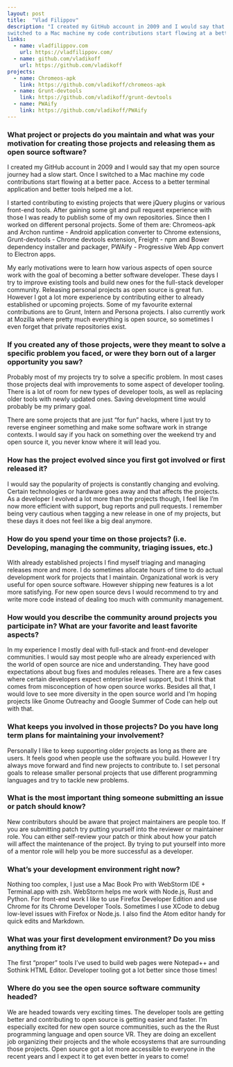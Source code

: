 ```yaml
---
layout: post
title:  "Vlad Filippov"
description: "I created my GitHub account in 2009 and I would say that my open source journey had a slow start. Once I
switched to a Mac machine my code contributions start flowing at a better pace."
links:
  - name: vladfilippov.com
    url: https://vladfilippov.com/
  - name: github.com/vladikoff
    url: https://github.com/vladikoff
projects:
  - name: Chromeos-apk
    link: https://github.com/vladikoff/chromeos-apk
  - name: Grunt-devtools
    link: https://github.com/vladikoff/grunt-devtools
  - name: PWAify
    link: https://github.com/vladikoff/PWAify
---
```


### What project or projects do you maintain and what was your motivation for creating those projects and releasing them as open source software?

I created my GitHub account in 2009 and I would say that my open source journey had a slow start. Once I
switched to a Mac machine my code contributions start flowing at a better pace. Access to a better terminal
application and better tools helped me a lot.

I started contributing to existing projects that were jQuery plugins or various front-end tools. After gaining
some git and pull request experience with those I was ready to publish some of my own repositories. Since
then I worked on different personal projects. Some of them are: Chromeos-apk and Archon runtime -
Android application converter to Chrome extensions, Grunt-devtools - Chrome devtools extension, Freight -
npm and Bower dependency installer and packager, PWAify - Progressive Web App convert to Electron
apps.

My early motivations were to learn how various aspects of open source work with the goal of becoming a
better software developer. These days I try to improve existing tools and build new ones for the full-stack
developer community.
Releasing personal projects as open source is great fun. However I got a lot more experience by
contributing either to already established or upcoming projects. Some of my favourite external contributions
are to Grunt, Intern and Persona projects. I also currently work at Mozilla where pretty much everything is
open source, so sometimes I even forget that private repositories exist.

### If you created any of those projects, were they meant to solve a specific problem you faced, or were they born out of a larger opportunity you saw?

Probably most of my projects try to solve a specific problem. In most cases those projects deal with
improvements to some aspect of developer tooling. There is a lot of room for new types of developer tools,
as well as replacing older tools with newly updated ones. Saving development time would probably be my
primary goal.

There are some projects that are just “for fun” hacks, where I just try to reverse engineer something and
make some software work in strange contexts. I would say if you hack on something over the weekend try
and open source it, you never know where it will lead you.


### How has the project evolved since you first got involved or first released it?

I would say the popularity of projects is constantly changing and evolving. Certain technologies or hardware
goes away and that affects the projects. As a developer I evolved a lot more than the projects though, I feel
like I’m now more efficient with support, bug reports and pull requests. I remember being very cautious when
tagging a new release in one of my projects, but these days it does not feel like a big deal anymore.


### How do you spend your time on those projects? (i.e. Developing, managing the community, triaging issues, etc.)

With already established projects I find myself triaging and managing releases more and more.
I do sometimes allocate hours of time to do actual development work for projects that I maintain.
Organizational work is very useful for open source software. However shipping new features is a lot more
satisfying. For new open source devs I would recommend to try and write more code instead of dealing too
much with community management.


### How would you describe the community around projects you participate in? What are your favorite and least favorite aspects?

In my experience I mostly deal with full-stack and front-end developer communities. I would say most people
who are already experienced with the world of open source are nice and understanding. They have good
expectations about bug fixes and modules releases. There are a few cases where certain developers expect
enterprise level support, but I think that comes from misconception of how open source works.
Besides all that, I would love to see more diversity in the open source world and I’m hoping projects like
Gnome Outreachy and Google Summer of Code can help out with that.


### What keeps you involved in those projects? Do you have long term plans for maintaining your involvement?

Personally I like to keep supporting older projects as long as there are users. It feels good when people use
the software you build. However I try always move forward and find new projects to contribute to. I set
personal goals to release smaller personal projects that use different programming languages and try to
tackle new problems.


### What is the most important thing someone submitting an issue or patch should know?

New contributors should be aware that project maintainers are people too. If you are submitting patch try
putting yourself into the reviewer or maintainer role. You can either self-review your patch or think about how
your patch will affect the maintenance of the project. By trying to put yourself into more of a mentor role will
help you be more successful as a developer.


### What’s your development environment right now?

Nothing too complex, I just use a Mac Book Pro with WebStorm IDE + Terminal.app with zsh.
WebStorm helps me work with Node.js, Rust and Python. For front-end work I like to use Firefox Developer
Edition and use Chrome for its Chrome Developer Tools. Sometimes I use XCode to debug low-level issues
with Firefox or Node.js. I also find the Atom editor handy for quick edits and Markdown.


### What was your first development environment? Do you miss anything from it?

The first “proper” tools I’ve used to build web pages were Notepad++ and Sothink HTML Editor. Developer
tooling got a lot better since those times!


### Where do you see the open source software community headed?

We are headed towards very exciting times. The developer tools are getting better and contributing to open
source is getting easier and faster. I’m especially excited for new open source communities, such as the the
Rust programming language and open source VR. They are doing an excellent job organizing their projects
and the whole ecosystems that are surrounding those projects. Open source got a lot more accessible to
everyone in the recent years and I expect it to get even better in years to come!

